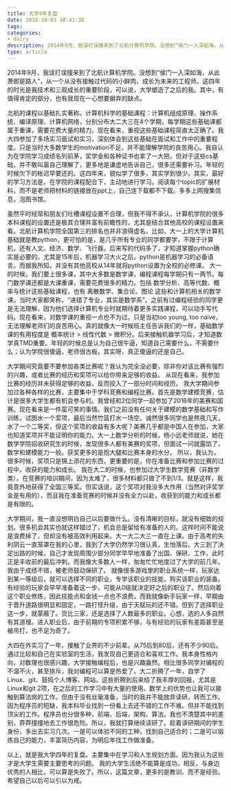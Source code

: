 ```yaml
---
title: 大学4年复盘
date: 2018-10-03 10:41:38
tags:
categories:
- dairy
description: 2014年9月，我误打误撞来到了北航计算机学院。没想到“侯门一入深如海，从此萧郎是路人“，从一个从没有接触过代码的小鲜肉，成长为未来的工程师。这四年的时光是我技术和三观成长的重要阶段，可以说，大学塑造了之后的我。其中，有值得肯定的部分，也有我现在一心想要摒弃的缺点。
type: article
---
```


2014年9月，我误打误撞来到了北航计算机学院。没想到“侯门一入深如海，从此萧郎是路人“，从一个从没有接触过代码的小鲜肉，成长为未来的工程师。这四年的时光是我技术和三观成长的重要阶段，可以说，大学塑造了之后的我。其中，有值得肯定的部分，也有我现在一心想要摒弃的缺点。

北航的课程以基础扎实著称。计算机科学的基础课程：计算机组成原理、操作系统、编译原理、计算机网络，分别分布大二大三在4个学期，每学期这些基础课都属于重课，需要花费大量的精力。现在看来，重视这些基础课程简直太正确了。我大四参加了多场实习面试和实习，深刻体会到这些基础在面试和工作中的重要程度。只是当时大多数学生的motivation不足，并不能理解学院的良苦用心。我自认为在学院学习成绩名列前茅，奖学金和各种证书也拿了一大把。但对于这些cs基础，并不敢叫嚣自己理解了，更多地是谦虚地告诉自己，很多还需要补习。年轻的时候欠下的帐迟早要还的。这四年来，貌似学了很多，其实学到很少。其实，最好的学习方法是，在学院的课程配合下，主动地进行学习。阅读每个topic的扩展材料，而不是老师把材料的链接放在ppt上，自己连下载都不下载。多多上网搜集信息，泡图书馆。

虽然平时经常和朋友们吐槽课程设置不合理，但我不得不承认，计算机学院的很多本科课程的设置还是极其合理并富有前瞻性的，尤其是结合其他高校的课程设置来看。北航计算机学院全国第三的排名也并非浪得虚名。比如，大一上的大学计算机基础就是教python，更可怕的是，是几乎所有专业的同学都要学，不限于计算机，还有人文、经济、数学、飞行器。后来写的代码多了，才知道掌握python确实是必要的。尤其是15年后，机器学习大火之后。python是机器学习的必备语言。而据我所知，并没有其他高校从14年就将python设置为全校的必修课。
大一的时候，我们要上很多课，其中大多数是数学课，编程课程每学期只有一两节。每门数学课还都是大课重课，需要花费很多的精力。包括 数学分析、高等代数、概率与统计这些基础课程，也有 离散数学、集合论、图论 这些和计算机相关的数学课。当时大家都笑称，“进错了专业，其实是数学系”。之前有过编程经验的同学更是无法理解，因为他们选择计算机专业时就期待着更多实践课程，可以动手写代码。现在看来，对数学课的重视一点也不为过。只是当初too young, too naive，无法理解老师们的良苦用心。真的就像大一时候班主任告诉我们的一样，基础数学课的有用程度是 概率统计 > 线性代数 > 微积分。后来接触机器学习后，才知道数学真TMD重要。年轻的时候总是认为自己很牛逼，知道自己需要什么，不需要什么；认为学院很傻逼，老师很古板。其实呀，真正傻逼的还是自己。

大学期间究竟要不要参加各类比赛呢？我认为完全没必要，除非你对该比赛有强烈的兴趣，或者比赛的经历和奖项可以给你带来足够的收益。
从现在看来，我参加比赛的经历并未获得足够的收益，反而投入了一部分时间和经历。
我大学期间参加过各种各样的比赛，主要集中于学科竞赛和编程比赛。首先是数学建模竞赛，估计是很多大学生都有机会参与的。我曾经和2位同学一起参加了2016年的美赛和国赛。现在看来是一件蛮可笑的事情。我们之前没有任何关于建模的数学基础和写作训练，试图水一个奖项，最后当然竹篮打水一场空。诚然很多同学也是熬夜几天，水了一个二等奖，但这个奖项的收益有多大呢？美赛几乎都是中国人在参加，大家也知道奖项并不能证明你的能力。大一上数学分析的时候，杨小远老师就说，她在数学学院招收研究生的时候，发现很多人都有美赛的奖项，但面试一问就露馅了，数学和建模能力一般。获奖更多的是抱大腿和比赛本身的水分。
所以，我认为，很多时候，奖项只是锦上添花的东西，更重要的是，你在准备比赛和参加比赛的过程中，收获的能力和成长。
我在大二的时候，也参加过大学生数学竞赛（非数学类）。在竞赛的培训期间，因为太难了，很多材料都只做了不到1/3。就是这样，我竟意外地获得了全国三等奖。但实话说，这个奖项对我没多大作用（当然对评奖学金是有用的），而且我在准备竞赛的时候并没有全力以赴，收获到的能力和成长都是有限的。

大学期间，我一直没想明白自己以后要做什么。没有清晰的目标，就没有细致的规划。很多机会其实也就这样错过了，机会总是留给有准备的人的。这样时间不能说是浪费掉了，但却没有被高效利用起来。大一大二大三一直在上课。由于高考的失利阴云一直笼罩在我的心里，我到了大学仍然学习很认真，生怕落后。大三到了决定出路的时候，自己才发现周围少部分同学早早地准备了出国、保研、工作，此时正是丰收前的最后冲刺。而我像大多数人一样，匆匆忙忙地度过了大学的前几年。我由于成绩不错，被老师鼓动保研了。
就像很多游戏里的职业系统一样，玩家达到某一等级后，就可以选择不同的职业，专学该职业的技能，购买该职业的装备。有经验的玩家会早早准备着这一步，可能从0级就决定好之后的职业了。然后向着这个职业修炼，因此技能点和金钱一点也不浪费。而我就像新手玩家一样，早期由于晋升道路很明显和固定，一路打怪升级，由于天赋玩的还不错。但到了选择职业这一步，就蒙蔽了。货比三家，还是选择了人数最多的职业。心想，选的人多自然有其道理。进入职业后，由于前期的专项积累不够，与有经验的玩家有差距甚至是被吊打，也不足为奇了。

大四在外实习了一年，接触了业界的不少前辈。从75后到80后，还有不少90后。通过比较和自己在实验室的生活，我发现自己更适合和喜欢工作。我本身性格内向，对数理也很感兴趣，大学接触编程后，也是兴趣盎然。相比很多同学对编程的不温不火，甚至排斥，我对编程可以算是热爱了。大二折腾了一年，自学了Linux、git、鼓捣个人博客、网站。这些折腾到后来给了我丰厚的回报，尤其是Linux和git 2项，在之后的工作学习中有大量的使用。数学上的优势也让我可以接触到算法岗的工作。但由于没有丝毫准备，当时的我并不能放弃读研，转而工作。因为程序员的短缺，我本科毕业找到一份看上去还不错的工作不难。但并不能找到顶尖的工作。程序员也分很多种，前端、后端，架构、算法。我也不清楚其中的差别，莽莽撞撞地去工作很危险。所以，我就打算继续读研了。趁着读研期间的学生身份，多出去实习几次。一是可以体验不同的工种，找到自己适合的；二是可以锻炼自己的能力，丰富简历内容，为明后年找工作做准备。

以上，就是我大学四年的复盘。主要集中在学习和人生规划方面。因为我认为这些才是大学生需要主要思考的问题。
我的大学生活绝不能算是成功，相反，与身边优秀的人相比，可以算是失败了。所以，这篇文章，更多的是教训、而不是经验。希望自己以后可以引以为戒。